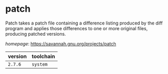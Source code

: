 # patch

Patch takes a patch file containing a difference listing produced by the diff program  and applies those differences to one or more original files, producing patched versions.

*homepage*: <https://savannah.gnu.org/projects/patch>

version | toolchain
--------|----------
``2.7.6`` | ``system``
